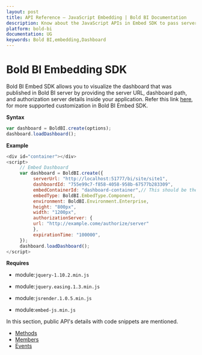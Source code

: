 ```yaml
---
layout: post
title: API Reference – JavaScript Embedding | Bold BI Documentation
description: Know about the JavaScript APIs in Embed SDK to pass server URL, dashboard path, authorization server details for embedding dashboard inside your application.
platform: bold-bi
documentation: UG
keywords: Bold BI,embedding,Dashboard
---
```


# Bold BI Embedding SDK

Bold BI Embed SDK allows you to visualize the dashboard that was published in Bold BI server by providing the server URL, dashboard path, and authorization server details inside your application. Refer this link [here](https://samples.boldbi.com/embed/), for more supported customization in Bold BI Embed SDK.

**Syntax**

```js
var dashboard = BoldBI.create(options);
dashboard.loadDashboard();
```

**Example** 
  
```js   
<div id="container"></div> 
<script> 
     // Embed Dashboard 
     var dashboard = BoldBI.create({
          serverUrl: "http://localhost:51777/bi/site/site1",
          dashboardId: "755e99c7-f858-4058-958b-67577b283309",
          embedContainerId: "dashboard-container",// This should be the container id where you want to embed the dashboard
          embedType: BoldBI.EmbedType.Component,
          environment: BoldBI.Environment.Enterprise,
          height: "800px",
          width: "1200px",
          authorizationServer: {
          url: "http://example.come/authorize/server"
          },
          expirationTime: "100000",     
     });
     dashboard.loadDashboard();
</script>
```
    
**Requires**
     
* module:`jquery-1.10.2.min.js`
  
* module:`jquery.easing.1.3.min.js` 

* module:`jsrender.1.0.5.min.js` 

* module:`embed-js.min.js`

In this section, public API's details with code snippets are mentioned.

* [Methods](/embedded-bi/javascript-based/api-reference/methods/)
* [Members](/embedded-bi/javascript-based/api-reference/members/)
* [Events](/embedded-bi/javascript-based/api-reference/events/)